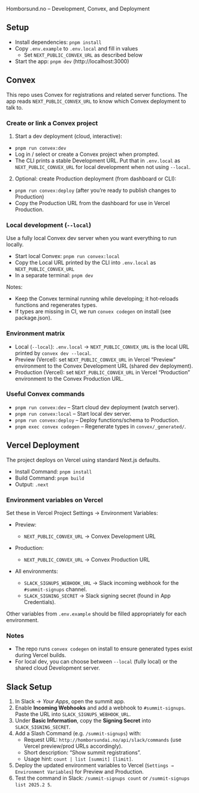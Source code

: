 Homborsund.no – Development, Convex, and Deployment

## Setup

- Install dependencies: `pnpm install`
- Copy `.env.example` to `.env.local` and fill in values
  - Set `NEXT_PUBLIC_CONVEX_URL` as described below
- Start the app: `pnpm dev` (http://localhost:3000)

## Convex

This repo uses Convex for registrations and related server functions. The app reads `NEXT_PUBLIC_CONVEX_URL` to know which Convex deployment to talk to.

### Create or link a Convex project

1) Start a dev deployment (cloud, interactive):
- `pnpm run convex:dev`
- Log in / select or create a Convex project when prompted.
- The CLI prints a stable Development URL. Put that in `.env.local` as `NEXT_PUBLIC_CONVEX_URL` for local development when not using `--local`.

2) Optional: create Production deployment (from dashboard or CLI):
- `pnpm run convex:deploy` (after you’re ready to publish changes to Production)
- Copy the Production URL from the dashboard for use in Vercel Production.

### Local development (`--local`)

Use a fully local Convex dev server when you want everything to run locally.

- Start local Convex: `pnpm run convex:local`
- Copy the Local URL printed by the CLI into `.env.local` as `NEXT_PUBLIC_CONVEX_URL`
- In a separate terminal: `pnpm dev`

Notes:
- Keep the Convex terminal running while developing; it hot-reloads functions and regenerates types.
- If types are missing in CI, we run `convex codegen` on install (see package.json).

### Environment matrix

- Local (`--local`): `.env.local` → `NEXT_PUBLIC_CONVEX_URL` is the local URL printed by `convex dev --local`.
- Preview (Vercel): set `NEXT_PUBLIC_CONVEX_URL` in Vercel “Preview” environment to the Convex Development URL (shared dev deployment).
- Production (Vercel): set `NEXT_PUBLIC_CONVEX_URL` in Vercel “Production” environment to the Convex Production URL.

### Useful Convex commands

- `pnpm run convex:dev` – Start cloud dev deployment (watch server).
- `pnpm run convex:local` – Start local dev server.
- `pnpm run convex:deploy` – Deploy functions/schema to Production.
- `pnpm exec convex codegen` – Regenerate types in `convex/_generated/`.

## Vercel Deployment

The project deploys on Vercel using standard Next.js defaults.

- Install Command: `pnpm install`
- Build Command: `pnpm build`
- Output: `.next`

### Environment variables on Vercel

Set these in Vercel Project Settings → Environment Variables:

- Preview:
  - `NEXT_PUBLIC_CONVEX_URL` → Convex Development URL
- Production:
  - `NEXT_PUBLIC_CONVEX_URL` → Convex Production URL

- All environments:
  - `SLACK_SIGNUPS_WEBHOOK_URL` → Slack incoming webhook for the `#summit-signups` channel.
  - `SLACK_SIGNING_SECRET` → Slack signing secret (found in App Credentials).

Other variables from `.env.example` should be filled appropriately for each environment.

### Notes

- The repo runs `convex codegen` on install to ensure generated types exist during Vercel builds.
- For local dev, you can choose between `--local` (fully local) or the shared cloud Development server.

## Slack Setup

1. In Slack → _Your Apps_, open the summit app.
2. Enable **Incoming Webhooks** and add a webhook to `#summit-signups`. Paste the URL into `SLACK_SIGNUPS_WEBHOOK_URL`.
3. Under **Basic Information**, copy the **Signing Secret** into `SLACK_SIGNING_SECRET`.
4. Add a Slash Command (e.g. `/summit-signups`) with:
   - Request URL: `http://homborsundai.no/api/slack/commands` (use Vercel preview/prod URLs accordingly).
   - Short description: “Show summit registrations”.
   - Usage hint: `count | list [summit] [limit]`.
5. Deploy the updated environment variables to Vercel (`Settings → Environment Variables`) for Preview and Production.
6. Test the command in Slack: `/summit-signups count` or `/summit-signups list 2025.2 5`.
